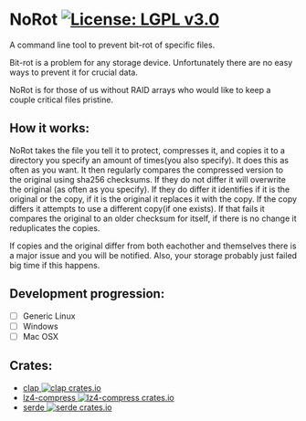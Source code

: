 # NoRot [![License: LGPL v3.0](https://img.shields.io/badge/license-LGPL%20v3.0-blue.svg)](https://github.com/LogoiLab/norot/LICENSE)
A command line tool to prevent bit-rot of specific files.

Bit-rot is a problem for any storage device. Unfortunately there are no easy ways to prevent it for crucial data.

NoRot is for those of us without RAID arrays who would like to keep a couple critical files pristine.

How it works:
-

NoRot takes the file you tell it to protect, compresses it, and copies it to a directory you specify an amount of times(you also specify). It does this as often as you want. It then regularly compares the compressed version to the original using sha256 checksums. If they do not differ it will overwrite the original (as often as you specify). If they do differ it identifies if it is the original or the copy, if it is the original it replaces it with the copy. If the copy differs it attempts to use a different copy(if one exists). If that fails it compares the original to an older checksum for itself, if there is no change it reduplicates the copies.

If copies and the original differ from both eachother and themselves there is a major issue and you will be notified. Also, your storage probably just failed big time if this happens.

Development progression:
-

- [ ] Generic Linux
- [ ] Windows
- [ ] Mac OSX

Crates:
-

- [clap ![clap crates.io](https://img.shields.io/crates/v/clap.svg)](https://crates.io/crates/clap)
- [lz4-compress ![lz4-compress crates.io](https://img.shields.io/crates/v/lz4-compress.svg)](https://crates.io/crates/lz4-compress)
- [serde ![serde crates.io](https://img.shields.io/crates/v/serde.svg)](https://crates.io/crates/serde)
